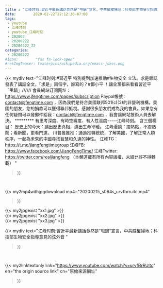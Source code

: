 ```yaml
---
title : "江峰时刻:習近平最新講話竟然是“甩鍋”宣言，中共威權掃地；科技部生物安全指導意見的弦外音 "
date:        2020-02-22T22:12:38-07:00
tags:
 - youtube
 - 江峰时刻
 - youtube_江峰时刻
 - 202002
 - 20200222
 - 20200222_22
categories:
 - 20200222
#icon:        "fas fa-lock-open"
#resImgTeaser: teaserpics/wikipedia.org/emacs-jokes.png
---
```


{{< mydiv text="江峰时刻:#習近平 特別提到加速推動#生物安全 立法。求是雜誌發表了講話全文。「求是」兩個字，誰寫的？#鄧小平 ！讓全黨都來看看習近平「甩鍋」////// 會員網站订阅网址：https://www.jfengtime.com/pages/subscription Paypal帳號：contact@jfengtime.com ，因為我們是符合美國联邦501(c)(3)的非營利機構，美國的朋友，您的捐款可以獲得聯邦抵稅。感謝很多朋友們成為我的會員，如果您有任何疑問可以發郵件給我：contact@jfengtime.com ，我會讓網站技術人員去解決。     ********* 有思考深度、有時空緯度、有人性溫度-----江峰時刻。 含三個欄目： 歷史上的今天：講出歷史真相，道出生命冷暖。 江峰漫談：蹭熱點，不蹭熱鬧；看新聞，更看門道。 川普推推推：通過推特總統，了解美國，了解正常人類秩序，一起為未來的中國尋找智慧和久違的神性。  江峰TG：https://t.me/jiangfengtimegroup 江峰FB: https://www.facebook.com/JiangFengTime/ 江峰Twitter: https://twitter.com/realjiangfeng （本頻道擁有所有內容版權，未經允許不得轉載） "
>}}
<br>


{{< my2mp4withjpgdownload mp4="20200215_s094s_urvfbrruitc.mp4"
>}}

{{< my2jpgexist "xx1.jpg" >}}<br>
{{< my2jpgexist "xx2.jpg" >}}<br>
{{< my2jpgexist "xx3.jpg" >}}<br>



{{< mydiv text="江峰时刻:習近平最新講話竟然是“甩鍋”宣言，中共威權掃地；科技部生物安全指導意見的弦外音 "
>}}
<br>

{{< my2linktextonly link="https://www.youtube.com/watch?v=urvfBrRUItc"
en="the origin source link" cn="原始來源網址"
>}}


<br>

